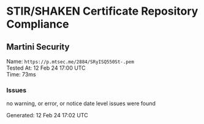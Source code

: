 # STIR/SHAKEN Certificate Repository Compliance

## Martini Security

Name: `https://p.mtsec.me/2884/SRyISQ550St-.pem`\
Tested At: 12 Feb 24 17:00 UTC\
Time: 73ms

### Issues

no warning, or error, or notice date level issues were found

Generated: 12 Feb 24 17:02 UTC